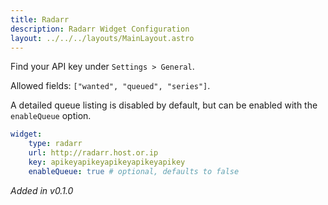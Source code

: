 ```yaml
---
title: Radarr
description: Radarr Widget Configuration
layout: ../../../layouts/MainLayout.astro
---
```


Find your API key under `Settings > General`.

Allowed fields: `["wanted", "queued", "series"]`. 

A detailed queue listing is disabled by default, but can be enabled with the `enableQueue` option.

```yaml
widget:
    type: radarr
    url: http://radarr.host.or.ip
    key: apikeyapikeyapikeyapikeyapikey
    enableQueue: true # optional, defaults to false
```

*Added in v0.1.0*
